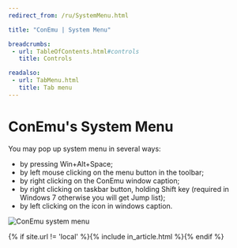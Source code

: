 ```yaml
---
redirect_from: /ru/SystemMenu.html

title: "ConEmu | System Menu"

breadcrumbs:
 - url: TableOfContents.html#controls
   title: Controls

readalso:
 - url: TabMenu.html
   title: Tab menu
---
```


# ConEmu's System Menu

You may pop up system menu in several ways:

* by pressing Win+Alt+Space;
* by left mouse clicking on the menu button in the toolbar;
* by right clicking on the ConEmu window caption;
* by right clicking on taskbar button, holding Shift key (required in Windows 7 otherwise you will get Jump list);
* by left clicking on the icon in windows caption.

![ConEmu system menu](/img/ConEmuSystemMenu.png)

{% if site.url != 'local' %}{% include in_article.html %}{% endif %}
